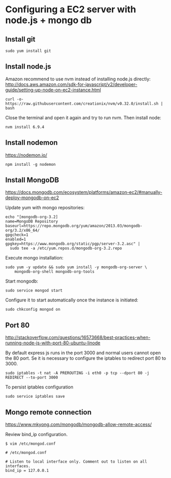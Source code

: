 # Configuring a EC2 server with node.js + mongo db

## Install git
```
sudo yum install git
```
## Install node.js
Amazon recommend to use nvm instead of installing node.js directly:
http://docs.aws.amazon.com/sdk-for-javascript/v2/developer-guide/setting-up-node-on-ec2-instance.html
```
curl -o- https://raw.githubusercontent.com/creationix/nvm/v0.32.0/install.sh | bash
```
Close the terminal and open it again and try to run nvm. Then install node:
```
nvm install 6.9.4
```

## Install nodemon
https://nodemon.io/
```
npm install -g nodemon
```
## Install MongoDB
https://docs.mongodb.com/ecosystem/platforms/amazon-ec2/#manually-deploy-mongodb-on-ec2

Update yum with mongo repositories:
```
echo "[mongodb-org-3.2]
name=MongoDB Repository
baseurl=https://repo.mongodb.org/yum/amazon/2013.03/mongodb-org/3.2/x86_64/
gpgcheck=1
enabled=1
gpgkey=https://www.mongodb.org/static/pgp/server-3.2.asc" |
  sudo tee -a /etc/yum.repos.d/mongodb-org-3.2.repo
```
Execute mongo installation:
```
sudo yum -y update && sudo yum install -y mongodb-org-server \
    mongodb-org-shell mongodb-org-tools
```
Start mongodb:
```
sudo service mongod start
```
Configure it to start automatically once the instance is initiated:
```
sudo chkconfig mongod on
```
## Port 80
http://stackoverflow.com/questions/16573668/best-practices-when-running-node-js-with-port-80-ubuntu-linode

By default express js runs in the port 3000 and normal users cannot open the 80 port. Se it is necessary to configure the iptables to redirect port 80 to 3000.
```
sudo iptables -t nat -A PREROUTING -i eth0 -p tcp --dport 80 -j REDIRECT --to-port 3000
```
To persist iptables configuration
```
sudo service iptables save
```
## Mongo remote connection
https://www.mkyong.com/mongodb/mongodb-allow-remote-access/

Review bind_ip configuration.
```
$ vim /etc/mongod.conf

# /etc/mongod.conf

# Listen to local interface only. Comment out to listen on all interfaces.
bind_ip = 127.0.0.1
```

